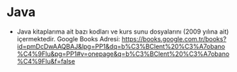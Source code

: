 # Java
- Java kitaplarıma ait bazı kodları ve kurs sunu dosyalarını (2009 yılına ait) içermektedir.
Google Books Adresi: https://books.google.com.tr/books?id=pmDcDwAAQBAJ&lpg=PP1&dq=b%C3%BClent%20%C3%A7obano%C4%9Flu&pg=PP1#v=onepage&q=b%C3%BClent%20%C3%A7obano%C4%9Flu&f=false 
